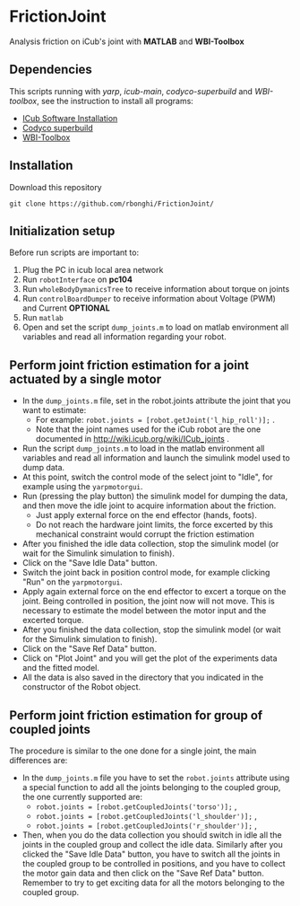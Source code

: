 # FrictionJoint
Analysis friction on iCub's joint with **MATLAB** and **WBI-Toolbox**

## Dependencies
This scripts running with *yarp*, *icub-main*, *codyco-superbuild* and *WBI-toolbox*, see the instruction to install all programs:
- [ICub Software Installation](http://wiki.icub.org/wiki/ICub_Software_Installation)
- [Codyco superbuild](https://github.com/robotology/codyco-superbuild)
- [WBI-Toolbox](https://github.com/robotology-playground/WBI-Toolbox)

## Installation
Download this repository
```
git clone https://github.com/rbonghi/FrictionJoint/
```
## Initialization setup
Before run scripts are important to:

1. Plug the PC in icub local area network
2. Run `robotInterface` on **pc104**
3. Run `wholeBodyDymanicsTree` to receive information about torque on joints
4. Run `controlBoardDumper` to receive information about Voltage (PWM) and Current **OPTIONAL**
5. Run `matlab` 
6. Open and set the script `dump_joints.m` to load on matlab environment all variables and read all information regarding your robot. 

## Perform joint friction estimation for a joint actuated by a single motor
- In the `dump_joints.m` file, set in the robot.joints attribute the joint that you want to estimate:
  - For example: `robot.joints = [robot.getJoint('l_hip_roll')];` .
  - Note that the joint names used for the iCub robot are the one documented in http://wiki.icub.org/wiki/ICub_joints .
- Run the script `dump_joints.m` to load in the matlab environment all variables and read all information and launch the simulink model used to dump data. 
- At this point, switch the control mode of the select joint to "Idle", for example using the `yarpmotorgui`. 
- Run (pressing the play button) the simulink model for dumping the data, and then move the idle joint to acquire information about the friction. 
  - Just apply external force on the end effector (hands, foots). 
  - Do not reach the hardware joint limits, the force excerted by this mechanical constraint would corrupt the friction estimation 
- After you finished the idle data collection, stop the simulink model (or wait for the Simulink simulation to finish).
- Click on the "Save Idle Data" button.
- Switch the joint back in position control mode, for example clicking "Run" on the `yarpmotorgui`.
- Apply again external force on the end effector to excert a torque on the joint. Being controlled in position, the joint now will not move. This is necessary to estimate the model between the motor input and the excerted torque. 
- After you finished the data collection, stop the simulink model (or wait for the Simulink simulation to finish).
- Click on the "Save Ref Data" button. 
- Click on "Plot Joint" and you will get the plot of the experiments data and the fitted model. 
- All the data is also saved in the directory that you indicated in the constructor of the Robot object. 

## Perform joint friction estimation for group of coupled joints
The procedure is similar to the one done for a single joint, the main differences are:
 - In the `dump_joints.m` file you have to set the `robot.joints` attribute using a special function to add all the joints belonging to the coupled group, the one currently supported are: 
    - `robot.joints = [robot.getCoupledJoints('torso')];` ,
    - `robot.joints = [robot.getCoupledJoints('l_shoulder')];` ,
    - `robot.joints = [robot.getCoupledJoints('r_shoulder')];` ,
 - Then, when you do the data collection you should switch in idle all the joints in the coupled group and collect the idle data. Similarly after you clicked  the "Save Idle Data" button, you have to switch all the joints in the coupled group to be controlled in positions, and you have to collect the motor gain data and then click on the "Save Ref Data" button. Remember to try to get exciting data for all the motors belonging to the coupled group. 
